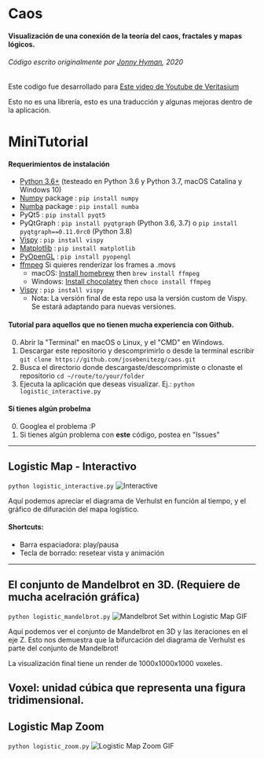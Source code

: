 # Caos
#### Visualización de una conexión de la teoría del caos, fractales y mapas lógicos.
###### Código escrito originalmente por [Jonny Hyman](https://www.jonnyhyman.com), 2020

Este codigo fue desarrollado para [Este video de Youtube de Veritasium](https://www.youtube.com/watch?v=ovJcsL7vyrk)

Esto no es una librería, esto es una traducción y algunas mejoras dentro de la aplicación.

# MiniTutorial

#### Requerimientos de instalación
- [Python 3.6+](https://www.anaconda.com/distribution/) (testeado en Python 3.6 y Python 3.7, macOS Catalina y Windows 10)
- [Numpy](https://numpy.org) package : `pip install numpy`
- [Numba](https://numba.pydata.org) package : `pip install numba`
- PyQt5 : `pip install pyqt5`
- PyQtGraph : `pip install pyqtgraph` (Python 3.6, 3.7) o `pip install pyqtgraph==0.11.0rc0` (Python 3.8)
- [Vispy](http://vispy.org) : `pip install vispy`
- [Matplotlib](https://matplotlib.org) : `pip install matplotlib`
- [PyOpenGL](https://pypi.org/project/PyOpenGL/) : `pip install pyopengl`
- [ffmpeg](https://www.ffmpeg.org) Si quieres renderizar los frames a .movs
  - macOS: [Install homebrew](https://brew.sh) then `brew install ffmpeg`
  - Windows: [Install chocolatey](https://chocolatey.org) then `choco install ffmpeg`
- [Vispy](http://vispy.org) : `pip install vispy`
  - Nota: La versión final de esta repo usa la versión custom de Vispy. Se estará adaptando para nuevas versiones.

#### Tutorial para aquellos que no tienen mucha experiencia con Github.
0. Abrir la "Terminal" en macOS o Linux, y el "CMD" en Windows.
1. Descargar este repositorio y descomprimirlo o desde la terminal escribir `git clone https://github.com/josebenitezg/caos.git`
2. Busca el directorio donde descargaste/descomprimiste o clonaste el repositorio `cd ~/route/to/your/folder`
3. Ejecuta la aplicación que deseas visualizar. Ej.: `python logistic_interactive.py`

#### Si tienes algún probelma
0. Googlea el problema :P
1. Si tienes algún problema con **este** código, postea en "Issues"

----

## Logistic Map - Interactivo
`python logistic_interactive.py`
![Interactive](https://github.com/jonnyhyman/Chaos/blob/master/images/logistic-interactive.png?raw=true)


Aquí podemos apreciar el diagrama de Verhulst en función al tiempo, y el gráfico de difuración del mapa logístico.

#### Shortcuts:
- Barra espaciadora: play/pausa
- Tecla de borrado: resetear vista y animación

----

## El conjunto de Mandelbrot en 3D. (Requiere de mucha acelración gráfica)
`python logistic_mandelbrot.py`
![Mandelbrot Set within Logistic Map GIF](https://github.com/jonnyhyman/Chaos/blob/master/images/logistic-mandelbrot.gif?raw=true)

Aquí podemos ver el conjunto de Mandelbrot en 3D y las iteraciones en el eje Z. Esto nos demuestra que la bifurcación del diagrama de Verhulst es parte del conjunto de Mandelbrot!

La visualización final tiene un render de 1000x1000x1000 voxeles.

Voxel: unidad cúbica que representa una figura tridimensional.
----

## Logistic Map Zoom
`python logistic_zoom.py`
![Logistic Map Zoom GIF](https://github.com/jonnyhyman/Chaos/blob/master/images/logistic-zoom.gif?raw=true)



